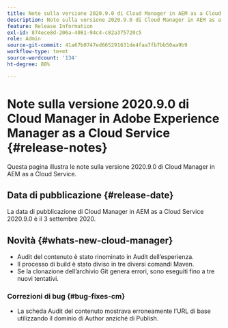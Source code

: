 ```yaml
---
title: Note sulla versione 2020.9.0 di Cloud Manager in AEM as a Cloud Service
description: Note sulla versione 2020.9.0 di Cloud Manager in AEM as a Cloud Service
feature: Release Information
exl-id: 874ece8d-206a-4081-94c4-c82a375720c5
role: Admin
source-git-commit: 41a67b0747ed665291631de4faa7fb7bb50aa9b9
workflow-type: tm+mt
source-wordcount: '134'
ht-degree: 88%

---
```


# Note sulla versione 2020.9.0 di Cloud Manager in Adobe Experience Manager as a Cloud Service {#release-notes}

Questa pagina illustra le note sulla versione 2020.9.0 di Cloud Manager in AEM as a Cloud Service.

## Data di pubblicazione {#release-date}

La data di pubblicazione di Cloud Manager in AEM as a Cloud Service 2020.9.0 è il 3 settembre 2020.

## Novità {#whats-new-cloud-manager}

* Audit del contenuto è stato rinominato in Audit dell’esperienza.
* Il processo di build è stato diviso in tre diversi comandi Maven.
* Se la clonazione dell’archivio Git genera errori, sono eseguiti fino a tre nuovi tentativi.

### Correzioni di bug {#bug-fixes-cm}

* La scheda Audit del contenuto mostrava erroneamente l’URL di base utilizzando il dominio di Author anziché di Publish.

